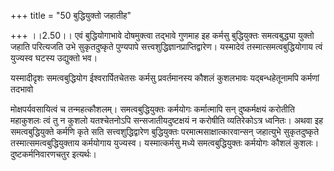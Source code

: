 +++
title = "50 बुद्धियुक्तो जहातीह"

+++
।।2.50।। एवं बुद्धियोगाभावे दोषमुक्त्वा तद्भावे गुणमाह इह कर्मसु
बुद्धियुक्तः समत्वबुद्ध्या युक्तो जहाति परित्यजति उभे सुकृतदुष्कृते
पुण्यपापे सत्त्वशुद्धिज्ञानप्राप्तिद्वारेण। यस्मादेवं
तस्मात्समत्वबुद्धियोगाय त्वं युज्यस्व घटस्य उद्युक्तो भव।  
  
यस्मादीदृशः समत्वबुद्धियोग ईश्वरार्पितचेतसः कर्मसु प्रवर्तमानस्य कौशलं
कुशलभावः यद्बन्धहेतूनामपि कर्मणां तदभावो  
  
मोक्षपर्यवसायित्वं च तन्महत्कौशलम्। समत्वबुद्धियुक्तः कर्मयोगः
कर्मात्मापि सन् दुष्कर्मक्षयं करोतीति महाकुशलः त्वं तु न कुशलो
यतश्चेतनोऽपि सन्सजातीयदुष्टक्षयं न करोषीति व्यतिरेकोऽत्र ध्वनितः। अथवा
इह समत्वबुद्धियुक्ते कर्मणि कृते सति सत्त्वशुद्धिद्वारेण बुद्धियुक्तः
परमात्मसाक्षात्कारवान्सन् जहात्युभे सुकृतदुष्कृते
तस्मात्समत्वबुद्धियुक्ताय कर्मयोगाय युज्यस्व। यस्मात्कर्मसु मध्ये
समत्वबुद्धियुक्तः कर्मयोगः कौशलं कुशलः। दुष्टकर्मनिवारणचतुर इत्यर्थः।  
